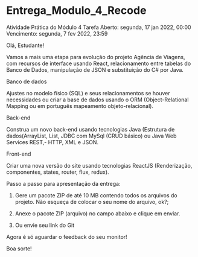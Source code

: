 # Entrega_Modulo_4_Recode
 





Atividade Prática do Módulo 4 Tarefa
Aberto: segunda, 17 jan 2022, 00:00
Vencimento: segunda, 7 fev 2022, 23:59




Olá, Estudante!  

Vamos a mais uma etapa para evolução do projeto Agência de Viagens, com recursos de interface usando React, relacionamento entre tabelas do Banco de Dados, manipulação de JSON e substituição do C# por Java. 

 Banco de dados  

Ajustes no modelo físico (SQL) e seus relacionamentos se houver necessidades ou criar a base de dados usando o ORM (Object-Relational Mapping ou em português mapeamento objeto-relacional).  

  

Back-end  

Construa um novo back-end usando tecnologias Java (Estrutura de dados(ArrayList, List, JDBC com MySql (CRUD básico) ou Java Web Services REST,- HTTP,  XML e JSON. 

  Front-end 

 

Criar uma nova versão do site usando tecnologias ReactJS (Renderização, componentes, states, router, flux, redux). 

 

Passo a passo para apresentação da entrega: 

1. Gere um pacote ZIP de até 10 MB contendo todos os arquivos do projeto. Não esqueça de colocar o seu nome do arquivo, ok?; 

2.  Anexe o pacote ZIP (arquivo) no campo abaixo e clique em enviar.  

3. Ou envie seu link do Git

 

Agora é só aguardar o feedback do seu monitor!  

 

Boa sorte! 